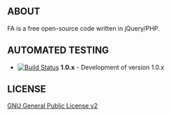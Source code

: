 ## ABOUT

FA is a free open-source code written in jQuery/PHP.

## AUTOMATED TESTING

* [![Build Status](https://travis-ci.org/phpbb/phpbb.svg?branch=3.1.x)](http://travis-ci.org/phpbb/phpbb) **1.0.x** -
Development of version 1.0.x

## LICENSE

[GNU General Public License v2](http://opensource.org/licenses/gpl-2.0.php)
